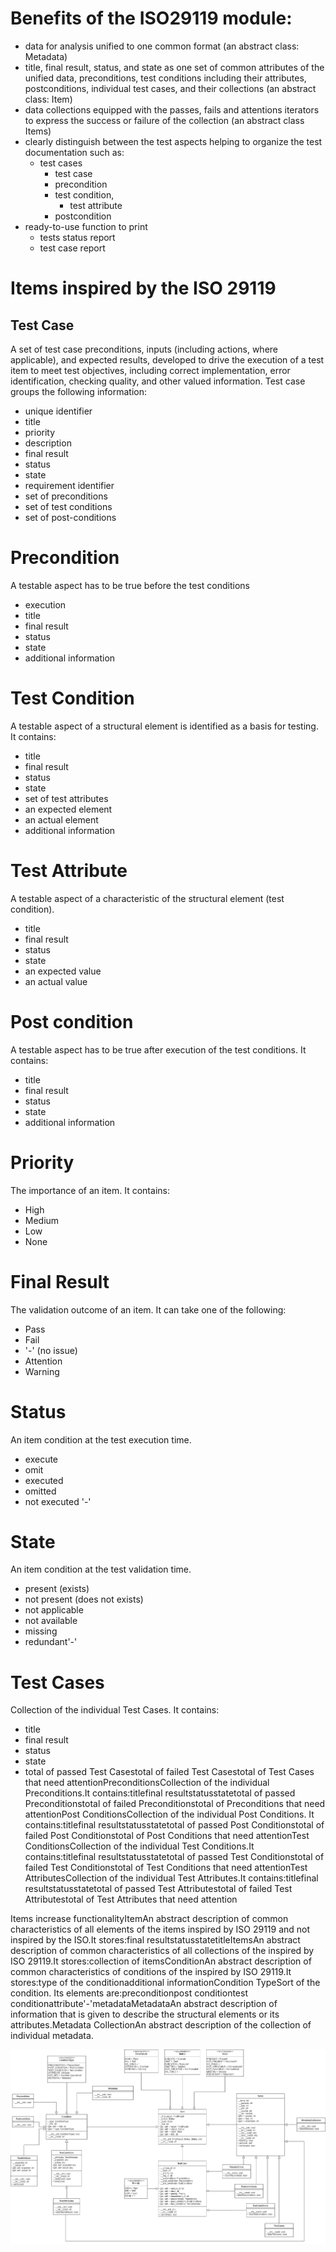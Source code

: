 # Benefits of the ISO29119 module:
- data for analysis unified to one common format (an abstract class: Metadata)
- title, final result, status, and state as one set of common attributes of the unified data, preconditions, test conditions including their attributes, postconditions, individual test cases, and their collections (an abstract class: Item)
- data collections equipped with the passes, fails and attentions iterators to express the success or failure of the collection (an abstract class Items)
- clearly distinguish between the test aspects helping to organize the test documentation such as:
  - test cases
    - test case
    - precondition
    - test condition,
      - test attribute
    - postcondition
- ready-to-use function to print
  - tests status report
  - test case report


# Items inspired by the ISO 29119
## Test Case
A set of test case preconditions, inputs (including actions, where applicable), and expected results, developed to drive the execution of a test item to meet test objectives, including correct implementation, error identification, checking quality, and other valued information. Test case groups the following information:
- unique identifier
- title
- priority
- description
- final result
- status
- state
- requirement identifier
- set of preconditions
- set of test conditions
- set of post-conditions
# Precondition
A testable aspect has to be true before the test conditions
- execution
- title
- final result
- status
- state
- additional information
# Test Condition
A testable aspect of a structural element is identified as a basis for testing. It contains:
- title
- final result
- status
- state
- set of test attributes
- an expected element
- an actual element
- additional information
# Test Attribute
A testable aspect of a characteristic of the structural element (test condition).
- title
- final result
- status
- state
- an expected value
- an actual value
# Post condition
A testable aspect has to be true after execution of the test conditions. It contains:
- title
- final result
- status
- state
- additional information
# Priority
The importance of an item. It contains:
- High
- Medium
- Low
- None
# Final Result
The validation outcome of an item. It can take one of the following:
- Pass
- Fail
- '-' (no issue)
- Attention
- Warning
# Status
An item condition at the test execution time.
- execute
- omit
- executed
- omitted
- not executed '-'
# State
An item condition at the test validation time.
- present (exists)
- not present (does not exists)
- not applicable
- not available
- missing
- redundant'-'
# Test Cases
Collection of the individual Test Cases. It contains:
- title
- final result
- status
- state
- total of passed
 Test Casestotal of failed Test Casestotal of Test Cases that need attentionPreconditionsCollection of the individual Preconditions.It contains:titlefinal resultstatusstatetotal of passed Preconditionstotal of failed Preconditionstotal of Preconditions that need attentionPost ConditionsCollection of the individual Post Conditions. It contains:titlefinal resultstatusstatetotal of passed Post Conditionstotal of failed Post Conditionstotal of Post Conditions that need attentionTest ConditionsCollection of the individual Test Conditions.It contains:titlefinal resultstatusstatetotal of passed Test Conditionstotal of failed Test Conditionstotal of Test Conditions that need attentionTest AttributesCollection of the individual Test Attributes.It contains:titlefinal resultstatusstatetotal of passed Test Attributestotal of failed Test Attributestotal of Test Attributes that need attention


Items increase functionalityItemAn abstract description of common characteristics of all elements of the items inspired by ISO 29119 and not inspired by the ISO.It stores:final resultstatusstatetitleItemsAn abstract description of common characteristics of all collections of the inspired by ISO 29119.It stores:collection of itemsConditionAn abstract description of common characteristics of conditions of the inspired by ISO 29119.It stores:type of the conditionadditional informationCondition TypeSort of the condition. Its elements are:preconditionpost conditiontest conditionattribute'-'metadataMetadataAn abstract description of information that is given to describe the structural elements or its attributes.Metadata CollectionAn abstract description of the collection of individual metadata.
















![ISO 29119 - Class Diagram](/iso29119/docs/class_diagram.png)

